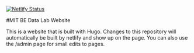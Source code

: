 [![Netlify Status](https://api.netlify.com/api/v1/badges/827c1310-dc30-40c6-a26d-f74d198c5406/deploy-status)](https://app.netlify.com/sites/clever-mahavira-77a649/deploys)

#MIT BE Data Lab Website

This is a website that is built with Hugo. Changes to this repository will automatically be built by netlify and show up on the page. You can also use the /admin page for small edits to pages.
